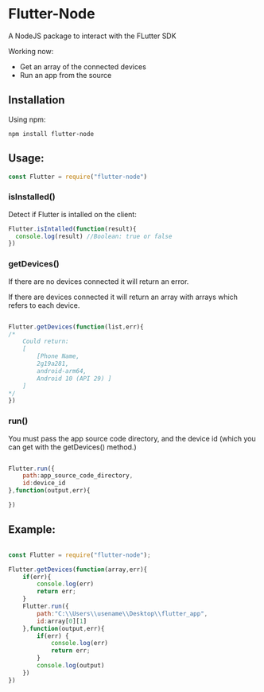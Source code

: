 # Flutter-Node

A NodeJS package to interact with the FLutter SDK

Working now:

* Get an array of the connected devices
* Run an app from the source

## Installation
Using npm:

```
npm install flutter-node
```

## Usage:

```javascript
const Flutter = require("flutter-node")
```

### isInstalled()

Detect if Flutter is intalled on the client:

```javascript
Flutter.isIntalled(function(result){
  console.log(result) //Boolean: true or false
})
```

### getDevices()

If there are no devices connected it will return an error.

If there are devices connected it will return an array with arrays which refers to each device.

```javascript

Flutter.getDevices(function(list,err){
/*
    Could return:
    [
        [Phone Name,
        2g19a281,
        android-arm64,
        Android 10 (API 29) ]
    ]
*/
})

```

### run()

You must pass the app source code directory, and the device id (which you can get with the getDevices() method.)

```javascript

Flutter.run({
    path:app_source_code_directory,
    id:device_id
},function(output,err){

})
```

## Example:

```javascript

const Flutter = require("flutter-node");

Flutter.getDevices(function(array,err){
    if(err){
        console.log(err)
        return err;
    }
    Flutter.run({
        path:"C:\\Users\\usename\\Desktop\\flutter_app",
        id:array[0][1]
    },function(output,err){
        if(err) {
            console.log(err)
            return err;
        }
        console.log(output)
    })
})

```
